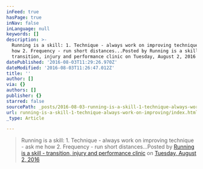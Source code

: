 ```yaml
---
inFeed: true
hasPage: true
inNav: false
inLanguage: null
keywords: []
description: >-
  Running is a skill: 1. Technique - always work on improving technique - ask me
  how 2. Frequency - run short distances...Posted by Running is a skill -
  transition, injury and performance clinic on Tuesday, August 2, 2016
datePublished: '2016-08-03T11:29:26.970Z'
dateModified: '2016-08-03T11:26:47.012Z'
title: ''
author: []
via: {}
authors: []
publisher: {}
starred: false
sourcePath: _posts/2016-08-03-running-is-a-skill-1-technique-always-work-on-improving.md
url: running-is-a-skill-1-technique-always-work-on-improving/index.html
_type: Article

---
```

> Running is a skill: 1\. Technique - always work on improving technique - ask me how 2\. Frequency - run short distances...Posted by [Running is a skill - transition, injury and performance clinic][0] on [Tuesday, August 2, 2016][1]



[0]: https://www.facebook.com/Runningisaskill/
[1]: https://www.facebook.com/Runningisaskill/posts/608937932607342